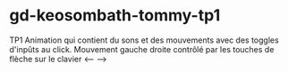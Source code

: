 # gd-keosombath-tommy-tp1
TP1
Animation qui contient du sons et des mouvements avec des toggles d'inpûts au click.
Mouvement gauche droite contrôlé par les touches de flèche sur le clavier <-- -->
